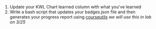 1. Update your KWL Chart learned column with what you've learned
2. Write a bash script that updates your badges.json file and then generates your progress report using [courseutils](https://compsys-progtools.github.io/courseutils/index.html) *we will use this in lab on 3/25*
